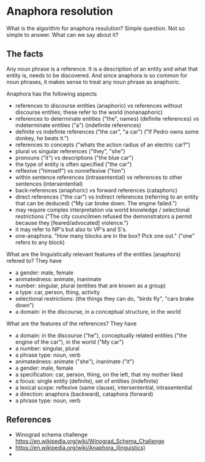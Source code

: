 # Anaphora resolution

What is the algorithm for anaphora resulution? Simple question. Not so simple to answer. What can we say about it?

## The facts

Any noun phrase is a reference. It is a description of an entity and what that entity is, needs to be discovered. And since anaphora is so common for noun phrases, it makes sense to treat any noun phrase as anaphoric.

Anaphora has the following aspects

- references to discourse entities (anaphoric) vs references without discourse entities; these refer to the world (nonanaphoric)
- references to determinate entities ("the", names) (definite references) vs indeterminate entities ("a") (indefinite references)
- definite vs indefinte references ("the car", "a car") ("If Pedro owns some donkey, he beats it.")
- references to concepts ("whats the action radius of an electric car?") 
- plural vs singular references ("they", "she")
- pronouns ("it") vs descriptions ("the blue car")
- the type of entity is often specified ("the car")
- reflexive ("himself") vs nonreflexive ("him")
- within sentence references (intrasentential) vs references to other sentences (intersentential)
- back-references (anaphoric) vs forward references (cataphoric)
- direct references ("the car") vs indirect references (referring to an entity that can be deduced) ("My car broke down. The engine failed.")
- may require complex interpretation via world knowledge / selectional restrictions ("The city councilmen refused the demonstrators a permit because they [feared/advocated] violence.")
- it may refer to NP's but also to VP's and S's.
- one-anaphora. "How many blocks are in the box? Pick one out." ("one" refers to any block)

What are the linguistically relevant features of the entities (anaphors) refered to? They have

- a gender: male, female
- animatedness: animate, inanimate
- number: singular, plural (entities that are known as a group)
- a type: car, person, thing, activity
- selectional restrictions: (the things they can do, "birds fly", "cars brake down")
- a domain: in the discourse, in a conceptual structure, in the world

What are the features of the references? They have

- a domain: in the discourse ("he"), conceptually related entities ("the engine of the car"), in the world ("My car")
- a number: singular, plural
- a phrase type: noun, verb
- animatedness: animate ("she"), inanimate ("it")
- a gender: male, female
- a specification: car, person, thing, on the left, that my mother liked
- a focus: single entity (definite), set of entities (indefinite)
- a lexical scope: reflexive (same clause), intersentential, intrasentential
- a direction: anaphora (backward), cataphora (forward)
- a phrase type: noun, verb

## References

- Winograd schema challenge https://en.wikipedia.org/wiki/Winograd_Schema_Challenge
- https://en.wikipedia.org/wiki/Anaphora_(linguistics)
- 